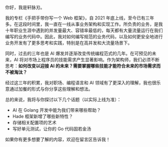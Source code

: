 你好，我是轩脉刃。

我的专栏《手把手带你写一个 Web 框架》，自 2021 年底上线，至今已有三年多。在这段时间里，我一直在一线从事业务架构和实现工作。所负责的业务，是我十年职业生涯中遇到的并发量最大、容错率最低的，每天都有大量流量运行在我们编写的业务代码中。因此，我对如何编写规范的业务代码，以及如何更安全地进行业务开发有了更多思考和实践，特别是在高并发和大流量场景下。

同时，过去的三年也是 AI 爆发并逐渐改变传统编程范式的几年。在可预见的未来，AI 将对市场上程序员的技能需求产生显著影响。作为架构师，我们必须不断思考：**如何改变以迎接 AI 的未来？需要掌握哪些技能才能符合未来的市场需求而不被淘汰？**

经过这三年的积累，我对职场、编程语言和 AI 领域有了更深入的理解，我也很乐意通过加餐的形式与你分享这些理解和想法。

总的来说，我将与你探讨以下几个话题（以实际上线为准）：

- AI 在 Golang 开发中能为我们带来哪些帮助？
- Hade 框架新增了哪些新特性？
- 存储相关配置项的艺术
- 写好单元测试，让你的 Go 代码固若金汤

如果你有更多想要了解的内容，欢迎在留言区告诉我！
